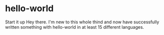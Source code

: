 # hello-world
Start it up
Hey there.
I'm new to this whole thind and now have successfully written something with hello-world in at least 15 different languages.
